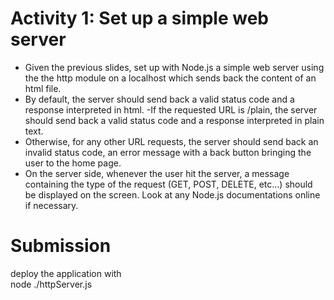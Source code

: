 # Activity 1: Set up a simple web server
- Given the previous slides, set up with Node.js a simple web server using the the http module
on a localhost which sends back the content of an html file.
- By default, the server should send back a valid status code and a response interpreted in html.
-If the requested URL is /plain, the server should send back a valid status code and a response
interpreted in plain text.
- Otherwise, for any other URL requests, the server should send back an invalid status code, an
error message with a back button bringing the user to the home page.
- On the server side, whenever the user hit the server, a message containing the type of the
request (GET, POST, DELETE, etc…) should be displayed on the screen. Look at any Node.js
documentations online if necessary.

# Submission
deploy the application with<br>
node ./httpServer.js
